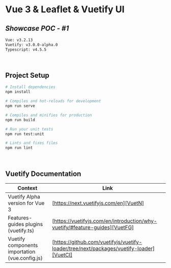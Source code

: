 # Vue 3 & Leaflet & Vuetify UI
## _Showcase POC - #1_
``` bash
Vue: v3.2.13
Vuetify: v3.0.0-alpha.0
Typescript: v4.5.5
```

&nbsp;

## Project Setup

``` bash
# Install dependencies
npm install

# Compiles and hot-reloads for development
npm run serve

# Compiles and minifies for production
npm run build

# Run your unit tests
npm run test:unit

# Lints and fixes files
npm run lint
```
&nbsp;
## Vuetify Documentation


| Context | Link |
| ------ | ------ |
| Vuetify Alpha version for Vue 3 | [https://next.vuetifyjs.com/en][VuetN] |
| Features-guides plugins (vuetify.ts) | [https://vuetifyjs.com/en/introduction/why-vuetify/#feature-guides][VuetFG] |
| Vuetify components importation (vue.config.js) | [https://github.com/vuetifyjs/vuetify-loader/tree/next/packages/vuetify-loader][VuetCI] |


[//]: # (These are reference links used in the body of this note and get stripped out when the markdown processor does its job. There is no need to format nicely because it shouldn't be seen. Thanks SO - http://stackoverflow.com/questions/4823468/store-comments-in-markdown-syntax)

   [VuetN]: <https://next.vuetifyjs.com/en>
   [VuetFG]: <https://vuetifyjs.com/en/introduction/why-vuetify/#feature-guides>
   [VuetCI]: <https://github.com/vuetifyjs/vuetify-loader/tree/next/packages/vuetify-loader>
